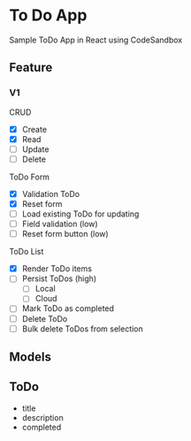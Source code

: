 # To Do App

Sample ToDo App in React using CodeSandbox

## Feature

### V1

CRUD

- [x] Create
- [x] Read
- [ ] Update
- [ ] Delete

ToDo Form

- [x] Validation ToDo
- [x] Reset form
- [ ] Load existing ToDo for updating
- [ ] Field validation (low)
- [ ] Reset form button (low)

ToDo List

- [x] Render ToDo items
- [ ] Persist ToDos (high)
  - [ ] Local
  - [ ] Cloud
- [ ] Mark ToDo as completed
- [ ] Delete ToDo
- [ ] Bulk delete ToDos from selection

## Models

## ToDo

- title
- description
- completed
